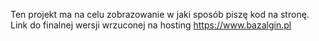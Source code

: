 Ten projekt ma na celu zobrazowanie w jaki sposób piszę kod na stronę. Link do finalnej wersji wrzuconej na hosting https://www.bazalgin.pl
